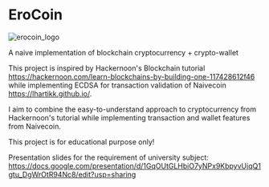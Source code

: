 # EroCoin
![erocoin_logo](https://i.gyazo.com/368adb5755b56212d36463f0fe50ad3f.png)
 
 
 A naive implementation of blockchain cryptocurrency + crypto-wallet

This project is inspired by Hackernoon's Blockchain tutorial https://hackernoon.com/learn-blockchains-by-building-one-117428612f46 while implementing ECDSA for transaction validation of Naivecoin https://lhartikk.github.io/.

I aim to combine the easy-to-understand approach to cryptocurrency from Hackernoon's tutorial while implementing transaction and wallet features from Naivecoin.

This project is for educational purpose only!

Presentation slides for the requirement of university subject: https://docs.google.com/presentation/d/1GqOUtGLHbiO7yNPx9KbpyvUjqQ1gtu_DgWrOtR94Nc8/edit?usp=sharing
